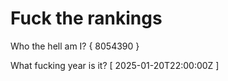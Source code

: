 # Fuck the rankings

Who the hell am I?
{ 8054390 }

What fucking year is it?
[ 2025-01-20T22:00:00Z ]
